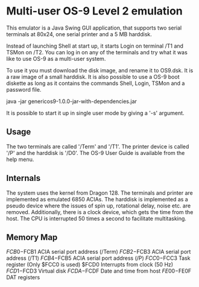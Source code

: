 Multi-user OS-9 Level 2 emulation
=================================

This emulator is a Java Swing GUI application, that supports two serial terminals at 80x24, one serial printer and a 5 MB harddisk.

Instead of launching Shell at start up, it starts Login on terminal /T1 and TSMon on /T2. You can log in on any of the terminals and try what it was like to use OS-9 as a multi-user system.

To use it you must download the disk image, and rename it to OS9.dsk. It is a raw image of a small harddisk. It is also possible to use a OS-9 boot diskette as long as it contains the commands Shell, Login, TSMon and a password file.

java -jar genericos9-1.0.0-jar-with-dependencies.jar

It is possible to start it up in single user mode by giving a '-s' argument.

Usage
-----

The two terminals are called '/Term' and '/T1'. The printer device is called '/P' and the harddisk is '/D0'. The OS-9 User Guide is available from the help menu.

Internals
---------

The system uses the kernel from Dragon 128. The terminals and printer
are implemented as emulated 6850 ACIAs. The harddisk is implemented as
a pseudo device where the issues of spin up, rotational delay, noise
etc. are removed. Additionally, there is a clock device, which gets
the time from the host. The CPU is interrupted 50 times a second to
facilitate multitasking.

Memory Map
----------

$FCB0-$FCB1 ACIA serial port address (/Term)
$FCB2-$FCB3 ACIA serial port address (/T1)
$FCB4-$FCB5 ACIA serial port address (/P)
$FCC0-$FCC3 Task register (Only $FCC0 is used)
$FCD0       Interrupts from clock (50 Hz)
$FCD1-$FCD3 Virtual disk
$FCDA-$FCDF Date and time from host
$FE00-$FE0F DAT registers
